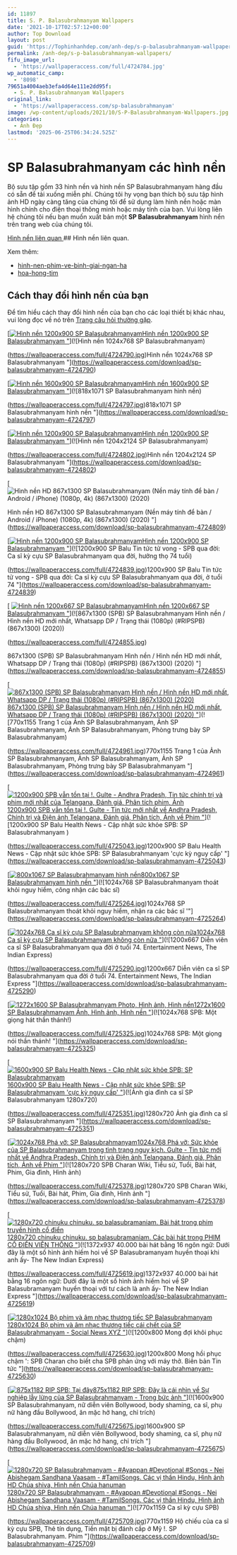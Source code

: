 ```yaml
---
id: 11897
title: S. P. Balasubrahmanyam Wallpapers
date: '2021-10-17T02:57:12+00:00'
author: Top Download
layout: post
guid: 'https://Tophinhanhdep.com/anh-dep/s-p-balasubrahmanyam-wallpapers/'
permalink: /anh-dep/s-p-balasubrahmanyam-wallpapers/
fifu_image_url:
  - 'https://wallpaperaccess.com/full/4724784.jpg'
wp_automatic_camp:
  - '8098'
79651a4004aeb3efa4d64e111e2dd95f:
  - S. P. Balasubrahmanyam Wallpapers
original_link:
  - 'https://wallpaperaccess.com/sp-balasubrahmanyam'
image: /wp-content/uploads/2021/10/S-P-Balasubrahmanyam-Wallpapers.jpg
categories:
  - Ảnh Đẹp
lastmod: '2025-06-25T06:34:24.525Z'
---
```

# SP Balasubrahmanyam các hình nền

Bộ sưu tập gồm 33 hình nền và hình nền SP Balasubrahmanyam hàng đầu có sẵn để tải xuống miễn phí. Chúng tôi hy vọng bạn thích bộ sưu tập hình ảnh HD ngày càng tăng của chúng tôi để sử dụng làm hình nền hoặc màn hình chính cho điện thoại thông minh hoặc máy tính của bạn. Vui lòng liên hệ chúng tôi nếu bạn muốn xuất bản một **SP Balasubrahmanyam** hình nền trên trang web của chúng tôi.

[Hình nền liên quan ](#related) ## Hình nền liên quan.

   
 Xem thêm:

   
- [hinh-nen-phim-ve-binh-giai-ngan-ha](https://tophinhanhdep.com/hinh-nen-dep/hinh-nen-phim-ve-binh-giai-ngan-ha/)
- [hoa-hong-tim](https://tophinhanhdep.com/hoa-hong/hoa-hong-tim/)

## Cách thay đổi hình nền của bạn

Để tìm hiểu cách thay đổi hình nền của bạn cho các loại thiết bị khác nhau, vui lòng đọc về nó trên [Trang câu hỏi thường gặp](https://tophinhanhdep.com/faq/).

  
[[![Hình nền 1200x900 SP Balasubrahmanyam](https://wallpaperaccess.com/full/4724784.jpg)Hình nền 1200x900 SP Balasubrahmanyam "](https://wallpaperaccess.com/download/sp-balasubrahmanyam-4724784)](![Hình nền 1024x768 SP Balasubrahmanyam)

(https://wallpaperaccess.com/full/4724790.jpg)Hình nền 1024x768 SP Balasubrahmanyam "](https://wallpaperaccess.com/download/sp-balasubrahmanyam-4724790)

[[![Hình nền 1600x900 SP Balasubrahmanyam](https://wallpaperaccess.com/full/4724792.jpg)Hình nền 1600x900 SP Balasubrahmanyam "](https://wallpaperaccess.com/download/sp-balasubrahmanyam-4724792)](![818x1071 SP Balasubrahmanyam hình nền)

(https://wallpaperaccess.com/full/4724797.jpg)818x1071 SP Balasubrahmanyam hình nền "](https://wallpaperaccess.com/download/sp-balasubrahmanyam-4724797)

[[![Hình nền 1200x900 SP Balasubrahmanyam](https://wallpaperaccess.com/full/4724799.jpg)Hình nền 1200x900 SP Balasubrahmanyam "](https://wallpaperaccess.com/download/sp-balasubrahmanyam-4724799)](![Hình nền 1204x2124 SP Balasubrahmanyam)

(https://wallpaperaccess.com/full/4724802.jpg)Hình nền 1204x2124 SP Balasubrahmanyam "](https://wallpaperaccess.com/download/sp-balasubrahmanyam-4724802)

[![Hình nền HD 867x1300 SP Balasubrahmanyam (Nền máy tính để bàn / Android / iPhone) (1080p, 4k) (867x1300) (2020)](https://wallpaperaccess.com/full/4724809.jpg)

Hình nền HD 867x1300 SP Balasubrahmanyam (Nền máy tính để bàn / Android / iPhone) (1080p, 4k) (867x1300) (2020) "](https://wallpaperaccess.com/download/sp-balasubrahmanyam-4724809)

[[![Hình nền 1200x900 SP Balasubrahmanyam](https://wallpaperaccess.com/full/4724832.jpg)Hình nền 1200x900 SP Balasubrahmanyam "](https://wallpaperaccess.com/download/sp-balasubrahmanyam-4724832)](![1200x900 SP Balu Tin tức tử vong - SPB qua đời: Ca sĩ kỳ cựu SP Balasubrahmanyam qua đời, hưởng thọ 74 tuổi)

(https://wallpaperaccess.com/full/4724839.jpg)1200x900 SP Balu Tin tức tử vong - SPB qua đời: Ca sĩ kỳ cựu SP Balasubrahmanyam qua đời, ở tuổi 74 "](https://wallpaperaccess.com/download/sp-balasubrahmanyam-4724839)

[ [![Hình nền 1200x667 SP Balasubrahmanyam](https://wallpaperaccess.com/full/4724852.jpg)Hình nền 1200x667 SP Balasubrahmanyam "](https://wallpaperaccess.com/download/sp-balasubrahmanyam-4724852)](![867x1300 (SPB) SP Balasubrahmanyam Hình nền / Hình nền HD mới nhất, Whatsapp DP / Trạng thái (1080p) (#RIPSPB) (867x1300) (2020))

(https://wallpaperaccess.com/full/4724855.jpg)

867x1300 (SPB) SP Balasubrahmanyam Hình nền / Hình nền HD mới nhất, Whatsapp DP / Trạng thái (1080p) (#RIPSPB) (867x1300) (2020) "](https://wallpaperaccess.com/download/sp-balasubrahmanyam-4724855)

[[![867x1300 (SPB) SP Balasubrahmanyam Hình nền / Hình nền HD mới nhất, Whatsapp DP / Trạng thái (1080p) (#RIPSPB) (867x1300) (2020)](https://wallpaperaccess.com/full/4724890.jpg)867x1300 (SPB) SP Balasubrahmanyam Hình nền / Hình nền HD mới nhất, Whatsapp DP / Trạng thái (1080p) (#RIPSPB) (867x1300) (2020) "](https://wallpaperaccess.com/download/sp-balasubrahmanyam-4724890)](![770x1155 Trang 1 của Ảnh SP Balasubrahmanyam, Ảnh SP Balasubrahmanyam, Ảnh SP Balasubrahmanyam, Phòng trưng bày SP Balasubrahmanyam)

(https://wallpaperaccess.com/full/4724961.jpg)770x1155 Trang 1 của Ảnh SP Balasubrahmanyam, Ảnh SP Balasubrahmanyam, Ảnh SP Balasubrahmanyam, Phòng trưng bày SP Balasubrahmanyam "](https://wallpaperaccess.com/download/sp-balasubrahmanyam-4724961)

[[![1200x900 SPB vẫn tồn tại !.  Gulte - Andhra Pradesh, Tin tức chính trị và phim mới nhất của Telangana, Đánh giá, Phân tích phim, Ảnh](https://wallpaperaccess.com/full/4724996.jpg)1200x900 SPB vẫn tồn tại !. Gulte - Tin tức mới nhất về Andhra Pradesh, Chính trị và Điện ảnh Telangana, Đánh giá, Phân tích, Ảnh về Phim "](https://wallpaperaccess.com/download/sp-balasubrahmanyam-4724996)](![1200x900 SP Balu Health News - Cập nhật sức khỏe SPB: SP Balasubrahmanyam )

(https://wallpaperaccess.com/full/4725043.jpg)1200x900 SP Balu Health News - Cập nhật sức khỏe SPB: SP Balasubrahmanyam 'cực kỳ nguy cấp' "](https://wallpaperaccess.com/download/sp-balasubrahmanyam-4725043)

[[![800x1067 SP Balasubrahmanyam hình nền](https://wallpaperaccess.com/full/4725259.jpg)800x1067 SP Balasubrahmanyam hình nền "](https://wallpaperaccess.com/download/sp-balasubrahmanyam-4725259)](![1024x768 SP Balasubrahmanyam thoát khỏi nguy hiểm, công nhận các bác sĩ)

(https://wallpaperaccess.com/full/4725264.jpg)1024x768 SP Balasubrahmanyam thoát khỏi nguy hiểm, nhận ra các bác sĩ '"](https://wallpaperaccess.com/download/sp-balasubrahmanyam-4725264)

[[![1024x768 Ca sĩ kỳ cựu SP Balasubrahmanyam không còn nữa](https://wallpaperaccess.com/full/4725278.jpg)1024x768 Ca sĩ kỳ cựu SP Balasubrahmanyam không còn nữa "](https://wallpaperaccess.com/download/sp-balasubrahmanyam-4725278)](![1200x667 Diễn viên ca sĩ SP Balasubrahmanyam qua đời ở tuổi 74. Entertainment News, The Indian Express)

(https://wallpaperaccess.com/full/4725290.jpg)1200x667 Diễn viên ca sĩ SP Balasubrahmanyam qua đời ở tuổi 74. Entertainment News, The Indian Express "](https://wallpaperaccess.com/download/sp-balasubrahmanyam-4725290)

[[![1272x1600 SP Balasubrahmanyam Photo, Hình ảnh, Hình nền](https://wallpaperaccess.com/full/4725308.jpg)1272x1600 SP Balasubrahmanyam Ảnh, Hình ảnh, Hình nền "](https://wallpaperaccess.com/download/sp-balasubrahmanyam-4725308)](![1024x768 SPB: Một giọng hát thần thánh!)

(https://wallpaperaccess.com/full/4725325.jpg)1024x768 SPB: Một giọng nói thần thánh! "](https://wallpaperaccess.com/download/sp-balasubrahmanyam-4725325)

[[![1600x900 SP Balu Health News - Cập nhật sức khỏe SPB: SP Balasubrahmanyam ](https://wallpaperaccess.com/full/4725339.jpg)1600x900 SP Balu Health News - Cập nhật sức khỏe SPB: SP Balasubrahmanyam 'cực kỳ nguy cấp' "](https://wallpaperaccess.com/download/sp-balasubrahmanyam-4725339)](![Ảnh gia đình ca sĩ SP Balasubrahmanyam 1280x720)

(https://wallpaperaccess.com/full/4725351.jpg)1280x720 Ảnh gia đình ca sĩ SP Balasubrahmanyam "](https://wallpaperaccess.com/download/sp-balasubrahmanyam-4725351)

[[![1024x768 Phá vỡ: SP Balasubrahmanyam](https://wallpaperaccess.com/full/4725355.jpg)1024x768 Phá vỡ: Sức khỏe của SP Balasubrahmanyam trong tình trạng nguy kịch. Gulte - Tin tức mới nhất về Andhra Pradesh, Chính trị và Điện ảnh Telangana, Đánh giá, Phân tích, Ảnh về Phim "](https://wallpaperaccess.com/download/sp-balasubrahmanyam-4725355)](![1280x720 SPB Charan Wiki, Tiểu sử, Tuổi, Bài hát, Phim, Gia đình, Hình ảnh)

(https://wallpaperaccess.com/full/4725378.jpg)1280x720 SPB Charan Wiki, Tiểu sử, Tuổi, Bài hát, Phim, Gia đình, Hình ảnh "](https://wallpaperaccess.com/download/sp-balasubrahmanyam-4725378)

[[![1280x720 chinuku chinuku.  sp balasubramaniam.  Bài hát trong phim truyền hình cổ điển](https://wallpaperaccess.com/full/4725409.jpg)1280x720 chinuku chinuku. sp balasubramaniam. Các bài hát trong PHIM CỔ ĐIỂN VIỄN THÔNG "](https://wallpaperaccess.com/download/sp-balasubrahmanyam-4725409)](![1372x937 40.000 bài hát bằng 16 ngôn ngữ: Dưới đây là một số hình ảnh hiếm hoi về SP Balasubramanyam huyền thoại khi anh ấy- The New Indian Express)

(https://wallpaperaccess.com/full/4725619.jpg)1372x937 40.000 bài hát bằng 16 ngôn ngữ: Dưới đây là một số hình ảnh hiếm hoi về SP Balasubramanyam huyền thoại với tư cách là anh ấy- The New Indian Express "](https://wallpaperaccess.com/download/sp-balasubrahmanyam-4725619)

[[![1280x1024 Bộ phim và âm nhạc thương tiếc SP Balasubrahmanyam](https://wallpaperaccess.com/full/4725627.jpg)1280x1024 Bộ phim và âm nhạc thương tiếc cái chết của SP Balasubrahmanyam - Social News XYZ "](https://wallpaperaccess.com/download/sp-balasubrahmanyam-4725627)](![1200x800 Mong đợi khôi phục chậm)

(https://wallpaperaccess.com/full/4725630.jpg)1200x800 Mong hồi phục chậm ': SPB Charan cho biết cha SPB phản ứng với máy thở. Biên bản Tin tức "](https://wallpaperaccess.com/download/sp-balasubrahmanyam-4725630)

[[![875x1182 RIP SPB: Tại đây](https://wallpaperaccess.com/full/4725665.jpg)875x1182 RIP SPB: Đây là cái nhìn về Sự nghiệp lẫy lừng của SP Balasubrahmanyam - Trong bức ảnh "](https://wallpaperaccess.com/download/sp-balasubrahmanyam-4725665)](![1600x900 SP Balasubrahmanyam, nữ diễn viên Bollywood, body shaming, ca sĩ, phụ nữ hàng đầu Bollywood, ăn mặc hở hang, chỉ trích)

(https://wallpaperaccess.com/full/4725675.jpg)1600x900 SP Balasubrahmanyam, nữ diễn viên Bollywood, body shaming, ca sĩ, phụ nữ hàng đầu Bollywood, ăn mặc hở hang, chỉ trích "](https://wallpaperaccess.com/download/sp-balasubrahmanyam-4725675)

[[![1280x720 SP Balasubrahmanyam - #Ayappan #Devotional #Songs - Nei Abishegam Sandhana Vaasam - #TamilSongs.  Các vị thần Hindu, Hình ảnh HD Chúa shiva, Hình nền Chúa hanuman](https://wallpaperaccess.com/full/4725683.jpg)1280x720 SP Balasubrahmanyam - #Ayappan #Devotional #Songs - Nei Abishegam Sandhana Vaasam - #TamilSongs. Các vị thần Hindu, Hình ảnh HD Chúa shiva, Hình nền Chúa hanuman "](https://wallpaperaccess.com/download/sp-balasubrahmanyam-4725683)](![770x1159 Ca sĩ kỳ cựu SPB)

(https://wallpaperaccess.com/full/4725709.jpg)770x1159 Hộ chiếu của ca sĩ kỳ cựu SPB, Thẻ tín dụng, Tiền mặt bị đánh cắp ở Mỹ !. SP Balasubrahmanyam. Phim "](https://wallpaperaccess.com/download/sp-balasubrahmanyam-4725709)
